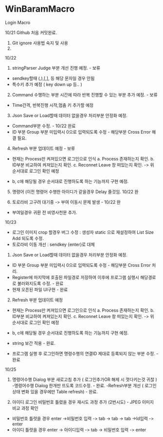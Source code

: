 # WinBaramMacro

Login Macro

10/21 Github 처음 커밋완료.
 1. Git ignore 사용법 숙지 및 사용
 2. 

10/22 
1. stringParser Judge 부분 개선 진행 예정.  - 보류
 - sendkey할때 (,),[,], 등 해당 문자일 경우 안됨
 - 특수키 추가 예정 ( key down up 등.. )

2. Command 수행하는 부분 시간에 따라 반복 진행할 수 있는 부분 추가 예정. - 보류
 - Time간격, 반복진행 시작,멈춤 키 추가할 예정

3. Json Save or Load할때 데이터 없을경우 처리부분 안정화 예정. 
 - Command부분 수정. - 10/22 완료
 - ID 부분 Group 부분 미입력시 0으로 입력되도록 수정 - 해당부분 Cross Error 해결 필요.

4. Refresh 부분 업데이트 예정 - 보류
 - 현재는 Process만 켜져있으면 로그인으로 인식
  a. Process 존재하는지 확인.
  b. ID부분 비교하여 켜져있는지 확인.
  c. Reconnet Leave 창 떠있는지 확인.
  -> 위 순서대로 로그인 확인 예정
  + b, c에 해당될 경우 순서대로 진행하도록 하는 기능까지 구현 예정.
  
5. 명령어 (이전 명령어 수행한 아이디가 같을경우 Delay 줄것임. 10/22 완

6. 토로라비 고구려 대기중 -> 부여 이동시 문제 발생  - 10/22 완
 - 부여일경우 귀환 전 비영사천문 추가.

10/23
+ 로그인 이미지 crop 할경우 버그 수정
 : 생성자 static 으로 재설정하여 List Size Add 되도록 수정.
+ 토로라비 이동 개선
 : sendkey {enter}로 대체

1. Json Save or Load할때 데이터 없을경우 처리부분 안정화 예정. 
 - ID 부분 Group 부분 미입력시 0으로 입력되도록 수정 - 해당부분 Cross Error 처리.
 - Register에 마지막에 호출된 파일경로 저장하여 이후에 프로그램 실행시 해당경로로 불러와지도록 수정. - 완료
 - 현재 오픈된 파일 UI구현 - 완료

2. Refresh 부분 업데이트 예정
 - 현재는 Process만 켜져있으면 로그인으로 인식
  a. Process 존재하는지 확인.
  b. ID부분 비교하여 켜져있는지 확인.
  c. Reconnet Leave 창 떠있는지 확인.
  -> 위 순서대로 로그인 확인 예정
  + b, c에 해당될 경우 순서대로 진행하도록 하는 기능까지 구현 예정.
  
 + string 보간 적용 - 완료.
 + 프로그램 실행 후 로그인하면 명령수행의 연결ID 제대로 등록되지 않는 부분 수정. - 완료

10/25
 1. 명령어수행 Dialog 부분 새로고침 추가 ( 로그인추가OR 해제 시 껏다키는것 귀찮 )
  -명령어수행 Dialog 한개만 뜨도록 코드수정. - 완료.
  -Refresh부분 개선 ( 로그인 상태 변화 있을 경우에만 Table refresh) - 완료.
  
 2. 아이디 로그인 비밀번호 틀렸을 경우 재시도 과정 추가 (2번시도) - JPEG 이미지 비교 과정 확인
  - 비밀번호 틀렷을 경우 enter ->비밀번호 입력 -> tab -> tab -> tab ->Id입력 -> enter
  - 아이디 틀렷을 경우 enter -> 아이디입력 -> tab -> 비밀번호 입력 -> enter
  
